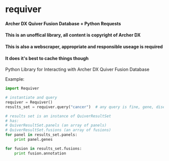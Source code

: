 # requiver
#### Archer DX Quiver Fusion Database + Python Requests
#### This is an **unoffical** library, all content is copyright of Archer DX ####
#### This is also a webscraper, appropriate and responsible useage is required ####
#### It does it's best to cache things though ####
Python Library for Interacting with Archer DX Quiver Fusion Database

Example:
```python
import Requiver

# instantiate and query
requiver = Requiver()
results_set = requiver.query("cancer")  # any query is fine, gene, disease, fusion

# results set is an instance of QuiverResultSet
# has:
# QuiverResultSet.panels (an array of panels)
# QuiverResultSet.fusions (an array of fusions)
for panel in results_set.panels:
    print panel.genes

for fusion in results_set.fusions:
    print fusion.annotation
```